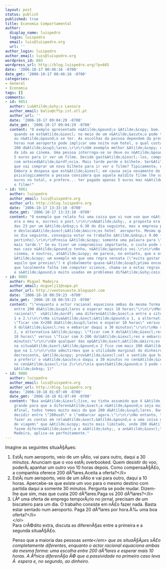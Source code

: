 ```yaml
---
layout: post
status: publish
published: true
title: Economia Comportamental
author:
  display_name: luispedro
  login: luispedro
  email: luis@luispedro.org
  url: ''
author_login: luispedro
author_email: luis@luispedro.org
wordpress_id: 665
wordpress_url: http://blog.luispedro.org/?p=665
date: '2006-10-17 00:46:16 -0700'
date_gmt: '2006-10-17 00:46:16 -0700'
categories:
- General
- Economia
tags: []
comments:
- id: 9851
  author: Lu&Atilde;&shy;s Lavoura
  author_email: balio@cftp.ist.utl.pt
  author_url: ''
  date: '2006-10-17 09:04:29 -0700'
  date_gmt: '2006-10-17 09:04:29 -0700'
  content: "O exmplo apresentado n&Atilde;&pound;o &Atilde;&copy; bom. Geralmente,
    quando se est&Atilde;&iexcl; no meio de um v&Atilde;&acute;o pode ter-se pressa
    ou n&Atilde;&pound;o se ter. As escolhas da pessoa dependem da pressa que tem.\r\n\r\nDez
    horas num aeroporto pode implicar uma noite num hotel, o qual custa metade dos
    200 d&Atilde;&sup3;lares.\r\n\r\nUm exemplo melhor &Atilde;&copy; o cl&Atilde;&iexcl;ssico
    da ida ao cinema. Uma pessoa interroga-se se deve ou n&Atilde;&pound;o gastar
    5 euros para ir ver um filme. Decide gast&Atilde;&iexcl;-los, compra o bilhete
    com anteced&Atilde;&ordf;ncia. Mais tarde perde o bilhete. Ser&Atilde;&iexcl;
    que vai comprar um novo bilhete para ir ver o filme? Tipicamente, n&Atilde;&pound;o.
    Embora a despesa que est&Atilde;&iexcl; em causa seja novamente de apenas 5 euros,
    psicologicamente a pessoa considera que aquele maldito filme lhe vai custar dez
    euros no total, e prefere... ter pagado apenas 5 euros mas n&Atilde;&pound;o ver
    o filme!"
- id: 9861
  author: luispedro
  author_email: luis@luispedro.org
  author_url: http://blog.luispedro.org
  date: '2006-10-17 13:33:10 -0700'
  date_gmt: '2006-10-17 13:33:10 -0700'
  content: "O exemplo que relato foi uma coisa que vi num voo que n&Atilde;&pound;o
    era o meu e, escrevi o post.\r\n\r\nA&Atilde;&shy;, a proposta era trocar um voo
    das 23 por um &Atilde;&nbsp;s 6.30 do dia seguinte, mas a empresa pagava hotel
    e desloca&Atilde;&sect;&Atilde;&micro;es hotel  aeroporto. Mesmo quem fosse trabalhar
    no dia seguinte, conseguia estar no trabalho &Atilde;&nbsp;s 9.00 (era uma cidade
    pertinho).\r\n\r\nPressa &Atilde;&copy; somente uma palavra para \"custo de chegar
    mais tarde.\" Se eu tiver um compromisso importante, o custo pode ser muito elevado,
    mas caso n&Atilde;&pound;o tenha, n&Atilde;&pound;o sei.\r\n\r\nNo exemplo do
    cinema, e noutros, at&Atilde;&copy; me parece, no entanto, que o estamos a ver
    &Atilde;&copy; um exemplo em que uma regra sensata (\"evita gastar mais do que
    aquilo que previas\") e globalmente quase-&Atilde;&sup3;ptima encontra casos em
    que localmente falha (em computer science, chama-se a estas regras \"heur&Atilde;&shy;sticas\"
    e s&Atilde;&pound;o muito usadas em problemas dif&Atilde;&shy;ceis)."
- id: 9885
  author: Miguel Madeira
  author_email: miguelj11@sapo.pt
  author_url: http://ventosueste.blogspot.com
  date: '2006-10-18 00:59:23 -0700'
  date_gmt: '2006-10-18 00:59:23 -0700'
  content: "\"enquanto o actor racional equaciona ambas da mesma forma: uma escolha
    entre 200 d&Atilde;&sup3;lares e esperar mais 10 horas\"\r\n\r\nMesmo um \"actor
    racional\"  v&Atilde;&ordf; uma diferen&Atilde;&sect;a entre a situa&Atilde;&sect;&Atilde;&pound;o
    1 e 2.\r\n\r\nNa situa&Atilde;&sect;&Atilde;&pound;o 1, a alternativa &Atilde;&copy;
    \"ficar com X+200 d&Atilde;&sup3;lares e esperar 10 horas\" versus \"ficar com
    X dol&Atilde;&iexcl;res e embarcar daqui a 30 minutos\"\r\n\r\nNa situa&Atilde;&sect;&Atilde;&pound;o
    2, a alternativa &Atilde;&copy; \"ficar com X dol&Atilde;&iexcl;res e esperar
    10 horas\" versus \"ficar com X-200 dol&Atilde;&iexcl;res e embarcar daqui a 30
    minutos\"\r\n\r\nEm qualquer das op&Atilde;&sect;&Atilde;&micro;es que escolha,
    na situa&Atilde;&sect;&Atilde;&pound;o 2 fico com mais 200 d&Atilde;&sup3;lares
    que na 1.\r\n\r\nSe admitirmos que a utilidade marginal do dinheiro &Atilde;&copy;
    decrescente, &Atilde;&copy; prov&Atilde;&iexcl;vel o sentido que haja mais gente
    a preferir o v&Atilde;&acute;o daqui a 30 minutos no cen&Atilde;&iexcl;rio 1 que
    no cen&Atilde;&iexcl;rio 2\r\n\r\n(a quest&Atilde;&pound;o 3 pode ser equiparada
    &Atilde;&nbsp; 1)"
- id: 9886
  author: luispedro
  author_email: luis@luispedro.org
  author_url: http://blog.luispedro.org
  date: '2006-10-18 01:07:49 -0700'
  date_gmt: '2006-10-18 01:07:49 -0700'
  content: "Boa an&Atilde;&iexcl;lise, eu tinha assumido que X &Atilde;&copy; suficientemente
    grande para que a diferen&Atilde;&sect;a n&Atilde;&pound;o seja muito importante.
    Afinal, todos temos muito mais do que 200 d&Atilde;&sup3;lares. Bastaria portanto,
    decidir entre \"200usd\" e \"embarcar agora.\"\r\n\r\nNo entanto, talvez devamos
    fazer as contas em rela&Atilde;&sect;&Atilde;&pound;o a uma coisa do estilo \"or&Atilde;&sect;amento
    de viagem\" que &Atilde;&copy; muito mais limitado, onde 200 d&Atilde;&sup3;lares
    fazem diferen&Atilde;&sect;a e a&Atilde;&shy;, a an&Atilde;&iexcl;lise do Miguel
    Madeira, aplica-se perfeitamente."
---
```

<p>Imagine as seguintes situa&Atilde;&sect;&Atilde;&micro;es:</p>
<ol>
<li>Est&Atilde;&iexcl; num aeroporto, veio de um s&Atilde;&shy;tio, vai para outro, daqui a 30 minutos. Anunciam que o voo est&Atilde;&iexcl; overbooked. Quem desistir do voo, poder&Atilde;&iexcl; apanhar um outro voo 10 horas depois. Como compensa&Atilde;&sect;&Atilde;&pound;o, a companhia oferece 200 d&Atilde;&sup3;lares.Aceita a oferta?<&#47;li>
<li>Est&Atilde;&iexcl; num aeroporto, veio de um s&Atilde;&shy;tio e vai para outro, daqui a 10 horas. Apercebe-se que existe um voo para o mesmo destino com partida daqui a somente 30 minutos. Pergunta se pode mudar. Dizem-lhe que sim, mas que custa 200 d&Atilde;&sup3;lares.Paga os 200 d&Atilde;&sup3;lares?<&#47;li>
<li>L&Atilde;&ordf; uma oferta de emprego tempor&Atilde;&iexcl;rio no jornal, precisam de um biscateiro para um dia. O trabalho consiste em n&Atilde;&pound;o fazer nada. Basta estar sentado num aeroporto. Paga 20 d&Atilde;&sup3;lares por hora.&Atilde;&permil; uma boa oferta?<&#47;li><br />
<&#47;ol><br />
Para cr&Atilde;&copy;dito extra, discuta as diferen&Atilde;&sect;as entre a primeira e a segunda situa&Atilde;&sect;&Atilde;&pound;o.</p>
<p>Penso que a maioria das pessoas <em>sente<&#47;em> que as situa&Atilde;&sect;&Atilde;&micro;es s&Atilde;&pound;o completamente diferentes, enquanto o actor racional equaciona ambas da mesma forma: uma escolha entre 200 d&Atilde;&sup3;lares e esperar mais 10 horas. A &Atilde;&ordm;nica diferen&Atilde;&sect;a &Atilde;&copy; que a passividade no primeiro caso leva &Atilde;&nbsp; espera e, no segundo, ao dinheiro.</p>

